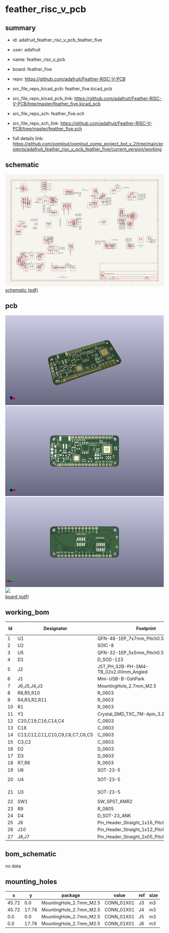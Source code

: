 # feather_risc_v_pcb
 
## summary 
* id: adafruit_feather_risc_v_pcb_feather_five
* user: adafruit
* name: feather_risc_v_pcb
* board: feather_five
* repo: https://github.com/adafruit/Feather-RISC-V-PCB
* src_file_repo_kicad_pcb: feather_five.kicad_pcb
* src_file_repo_kicad_pcb_link: https://github.com/adafruit/Feather-RISC-V-PCB/tree/master/feather_five.kicad_pcb


* src_file_repo_sch: feather_five.sch
* src_file_repo_sch_link: https://github.com/adafruit/Feather-RISC-V-PCB/tree/master/feather_five.sch
* full details link: https://github.com/oomlout/oomlout_oomp_project_bot_v_2/tree/main/projects/adafruit_feather_risc_v_pcb_feather_five/current_version/working  

## schematic  
![](working_schematic_600.png)  
[schematic (pdf)](working_schematic.pdf) 






















## pcb  
![](working_3d_600.png) 
![](working_3d_front_600.png)  
![](working_3d_back_600.png)  
![](working_600.png)  
[board (pdf)](working.pdf)  

## working_bom
| Id | Designator | Footprint | Quantity | Designation | Supplier and ref |  | None | 
| --- | --- | --- | --- | --- | --- | --- | --- | 
| 1 | U1 | QFN-48-1EP_7x7mm_Pitch0.5mm | 1 | E310-G000 |  |  | [''] | 
| 2 | U2 | SOIC-8 | 1 | IS25LPXXX |  |  | [''] | 
| 3 | U5 | QFN-32-1EP_5x5mm_Pitch0.5mm | 1 | SAMD21E |  |  | [''] | 
| 4 | D1 | D_SOD-123 | 1 | MBR120 |  |  | [''] | 
| 5 | J2 | JST_PH_S2B-PH-SM4-TB_02x2.00mm_Angled | 1 | CONN_01X02 |  |  | [''] | 
| 6 | J1 | Mini-USB-B-OshPark | 1 | USB_OTG |  |  | [''] | 
| 7 | J6,J5,J4,J3 | MountingHole_2.7mm_M2.5 | 4 | CONN_01X01 |  |  | [''] | 
| 8 | R8,R5,R10 | R_0603 | 3 | 1k |  |  | [''] | 
| 9 | R4,R3,R2,R11 | R_0603 | 4 | 100k |  |  | [''] | 
| 10 | R1 | R_0603 | 1 | 100 |  |  | [''] | 
| 11 | Y1 | Crystal_SMD_TXC_7M-4pin_3.2x2.5mm | 1 | Crystal_GND24_Small |  |  | [''] | 
| 12 | C20,C19,C16,C14,C4 | C_0603 | 5 | 10uF |  |  | [''] | 
| 13 | C18 | C_0603 | 1 | 1uF |  |  | [''] | 
| 14 | C13,C12,C11,C10,C9,C8,C7,C6,C5 | C_0603 | 9 | .1uF |  |  | [''] | 
| 15 | C3,C2 | C_0603 | 2 | 12pF |  |  | [''] | 
| 16 | D2 | D_0603 | 1 | Yellow |  |  | [''] | 
| 17 | D3 | D_0603 | 1 | Red |  |  | [''] | 
| 18 | R7,R6 | R_0603 | 2 | 4.7k |  |  | [''] | 
| 19 | U6 | SOT-23-5 | 1 | MCP73831 |  |  | [''] | 
| 20 | U4 | SOT-23-5 | 1 | SPX3819M5-L-1-8/TR |  |  | [''] | 
| 21 | U3 | SOT-23-5 | 1 | SPX3819M5-L-3-3/TR |  |  | [''] | 
| 22 | SW1 | SW_SPST_KMR2 | 1 | SW_Push |  |  | [''] | 
| 23 | R9 | R_0805 | 1 | 10k |  |  | [''] | 
| 24 | D4 | D_SOT-23_ANK | 1 | D_Small |  |  | [''] | 
| 25 | J9 | Pin_Header_Straight_1x16_Pitch2.54mm | 1 | FeatherBottom |  |  | [''] | 
| 26 | J10 | Pin_Header_Straight_1x12_Pitch2.54mm | 1 | FeatherTop |  |  | [''] | 
| 27 | J8,J7 | Pin_Header_Straight_2x05_Pitch1.27mm_SMD | 2 | CONN_02X05 |  |  | [''] | 


## bom_schematic
no data

## mounting_holes
| x | y | package | value | ref | size | 
| --- | --- | --- | --- | --- | --- | 
| 45.72 | 0.0 | MountingHole_2.7mm_M2.5 | CONN_01X01 | J3 | m3 | 
| 45.72 | 17.78 | MountingHole_2.7mm_M2.5 | CONN_01X01 | J4 | m3 | 
| 0.0 | 0.0 | MountingHole_2.7mm_M2.5 | CONN_01X01 | J5 | m3 | 
| 0.0 | 17.78 | MountingHole_2.7mm_M2.5 | CONN_01X01 | J6 | m3 | 


